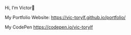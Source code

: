 Hi, I’m Victor👋

My Portfolio Website: 
https://vic-torylf.github.io/portfolio/


My CodePen
https://codepen.io/vic-torylf
<!---
vic-torylf/vic-torylf is a ✨ special ✨ repository because its `README.md` (this file) appears on your GitHub profile.
You can click the Preview link to take a look at your changes.
--->
